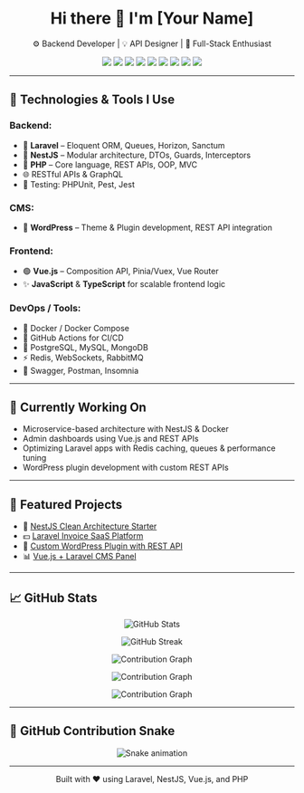 <h1 align="center">Hi there 👋 I'm [Your Name]</h1>

<p align="center">
  ⚙️ Backend Developer | 💡 API Designer | 🚀 Full-Stack Enthusiast  
</p>

<p align="center">
  <img src="https://img.shields.io/badge/Laravel-F72C1F?style=for-the-badge&logo=laravel&logoColor=white" />
  <img src="https://img.shields.io/badge/NestJS-E0234E?style=for-the-badge&logo=nestjs&logoColor=white" />
  <img src="https://img.shields.io/badge/Vue.js-42B883?style=for-the-badge&logo=vue.js&logoColor=white" />
  <img src="https://img.shields.io/badge/TypeScript-3178C6?style=for-the-badge&logo=typescript&logoColor=white" />
  <img src="https://img.shields.io/badge/JavaScript-F7DF1E?style=for-the-badge&logo=javascript&logoColor=black" />
  <img src="https://img.shields.io/badge/PHP-777BB4?style=for-the-badge&logo=php&logoColor=white" />
  <img src="https://img.shields.io/badge/WordPress-21759B?style=for-the-badge&logo=wordpress&logoColor=white" />
  <img src="https://img.shields.io/badge/PostgreSQL-4169E1?style=for-the-badge&logo=postgresql&logoColor=white" />
  <img src="https://img.shields.io/badge/Docker-2496ED?style=for-the-badge&logo=docker&logoColor=white" />
</p>

---

## 🔧 Technologies & Tools I Use

### Backend:
- 🔹 **Laravel** – Eloquent ORM, Queues, Horizon, Sanctum
- 🔸 **NestJS** – Modular architecture, DTOs, Guards, Interceptors
- 💜 **PHP** – Core language, REST APIs, OOP, MVC
- 🌐 RESTful APIs & GraphQL
- 🧪 Testing: PHPUnit, Pest, Jest

### CMS:
- 🔵 **WordPress** – Theme & Plugin development, REST API integration

### Frontend:
- 🟢 **Vue.js** – Composition API, Pinia/Vuex, Vue Router
- ✨ **JavaScript** & **TypeScript** for scalable frontend logic

### DevOps / Tools:
- 🐳 Docker / Docker Compose
- 🚀 GitHub Actions for CI/CD
- 🐘 PostgreSQL, MySQL, MongoDB
- ⚡ Redis, WebSockets, RabbitMQ
- 🧰 Swagger, Postman, Insomnia

---

## 🚧 Currently Working On
- Microservice-based architecture with NestJS & Docker  
- Admin dashboards using Vue.js and REST APIs  
- Optimizing Laravel apps with Redis caching, queues & performance tuning  
- WordPress plugin development with custom REST APIs

---

## 📌 Featured Projects
- 🔧 [NestJS Clean Architecture Starter](https://github.com/silverboy66000/nestjs-clean-arch)
- 💵 [Laravel Invoice SaaS Platform](https://github.com/silverboy66000/laravel-invoice-saas)
- 🧩 [Custom WordPress Plugin with REST API](https://github.com/silverboy66000/wp-rest-plugin)
- 📊 [Vue.js + Laravel CMS Panel](https://github.com/silverboy66000/vue-laravel-cms)

---

## 📈 GitHub Stats

<p align="center">
  <img src="https://github-readme-stats.vercel.app/api?username=silverboy66000&show_icons=true&theme=radical" alt="GitHub Stats" />
</p>

<p align="center">
  <img src="https://github-readme-streak-stats.herokuapp.com/?user=silverboy66000&theme=radical" alt="GitHub Streak" />
</p>

<p align="center">
  <img src="https://github-readme-activity-graph.cyclic.app/graph?username=silverboy66000&theme=dracula" alt="Contribution Graph" />
</p>

<p align="center">
  <img src="https://activity-graph.herokuapp.com/graph?username=silverboy66000&theme=dracula" alt="Contribution Graph" />
</p>

<p align="center">
  <img src="https://github-activity-graph.vercel.app/graph?username=silverboy66000&theme=dracula" alt="Contribution Graph" />
</p>

---

## 🐍 GitHub Contribution Snake

<p align="center">
  <img src="https://raw.githubusercontent.com/silverboy66000/silverboy66000/output/github-contribution-grid-snake.svg" alt="Snake animation" />
</p>


---

<p align="center">
  Built with ❤️ using Laravel, NestJS, Vue.js, and PHP
</p>
